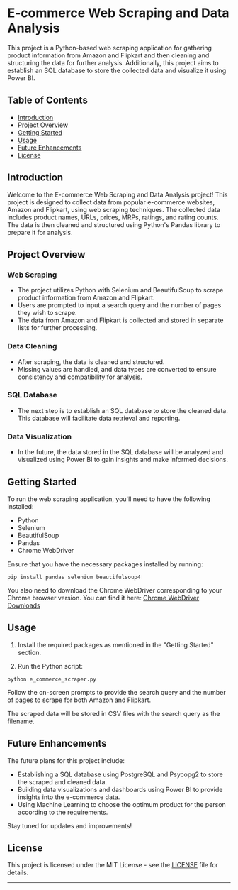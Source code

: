 # E-commerce Web Scraping and Data Analysis

This project is a Python-based web scraping application for gathering product information from Amazon and Flipkart and then cleaning and structuring the data for further analysis. Additionally, this project aims to establish an SQL database to store the collected data and visualize it using Power BI.

## Table of Contents
- [Introduction](#introduction)
- [Project Overview](#project-overview)
- [Getting Started](#getting-started)
- [Usage](#usage)
- [Future Enhancements](#future-enhancements)
- [License](#license)

## Introduction

Welcome to the E-commerce Web Scraping and Data Analysis project! This project is designed to collect data from popular e-commerce websites, Amazon and Flipkart, using web scraping techniques. The collected data includes product names, URLs, prices, MRPs, ratings, and rating counts. The data is then cleaned and structured using Python's Pandas library to prepare it for analysis.

## Project Overview

### Web Scraping
- The project utilizes Python with Selenium and BeautifulSoup to scrape product information from Amazon and Flipkart.
- Users are prompted to input a search query and the number of pages they wish to scrape.
- The data from Amazon and Flipkart is collected and stored in separate lists for further processing.

### Data Cleaning
- After scraping, the data is cleaned and structured.
- Missing values are handled, and data types are converted to ensure consistency and compatibility for analysis.

### SQL Database
- The next step is to establish an SQL database to store the cleaned data. This database will facilitate data retrieval and reporting.

### Data Visualization
- In the future, the data stored in the SQL database will be analyzed and visualized using Power BI to gain insights and make informed decisions.

## Getting Started

To run the web scraping application, you'll need to have the following installed:
- Python
- Selenium
- BeautifulSoup
- Pandas
- Chrome WebDriver

Ensure that you have the necessary packages installed by running:
```
pip install pandas selenium beautifulsoup4
```

You also need to download the Chrome WebDriver corresponding to your Chrome browser version. You can find it here: [Chrome WebDriver Downloads](https://sites.google.com/chromium.org/driver/)

## Usage

1. Install the required packages as mentioned in the "Getting Started" section.

2. Run the Python script:
```
python e_commerce_scraper.py
```

Follow the on-screen prompts to provide the search query and the number of pages to scrape for both Amazon and Flipkart.

The scraped data will be stored in CSV files with the search query as the filename.

## Future Enhancements

The future plans for this project include:
- Establishing a SQL database using PostgreSQL and Psycopg2 to store the scraped and cleaned data.
- Building data visualizations and dashboards using Power BI to provide insights into the e-commerce data.
- Using Machine Learning to choose the optimum product for the person according to the requirements.  

Stay tuned for updates and improvements!

## License

This project is licensed under the MIT License - see the [LICENSE](LICENSE) file for details.

---
